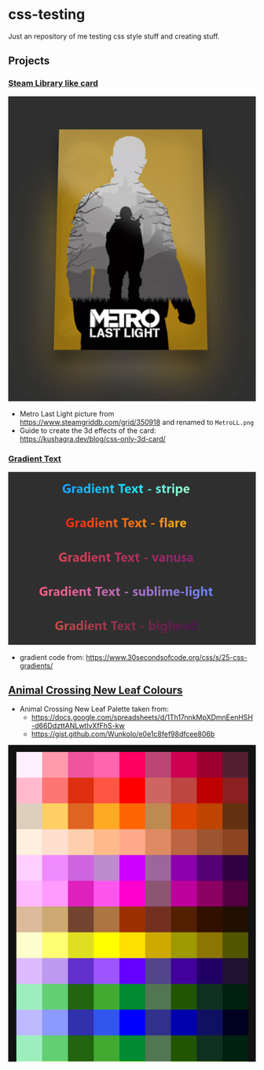 # css-testing

Just an repository of me testing css style stuff and creating stuff.

## Projects

### [Steam Library like card](/steam-library-card/)

![image](img/steam-library-card.png)

- Metro Last Light picture from https://www.steamgriddb.com/grid/350918 and renamed to `MetroLL.png`
- Guide to create the 3d effects of the card: https://kushagra.dev/blog/css-only-3d-card/

### [Gradient Text](/gradient-text/)

![image](img/gradient-text.PNG)

- gradient code from: https://www.30secondsofcode.org/css/s/25-css-gradients/

## [Animal Crossing New Leaf Colours](/animal-crossing-new-leaf-colors/)

- Animal Crossing New Leaf Palette taken from:
  - https://docs.google.com/spreadsheets/d/1Th17nnkMpXDmnEenHSH-d66DdzttANLwtlvXfFhS-kw
  - https://gist.github.com/Wunkolo/e0e1c8fef98dfcee806b

![image](img/animal-crossing-new-leaf-colors.PNG)
